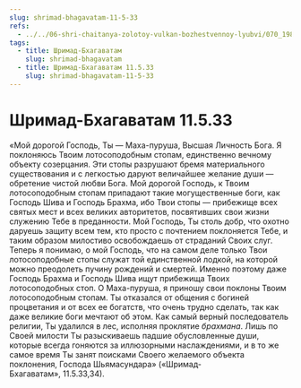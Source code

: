 ```yaml
---
slug: shrimad-bhagavatam-11-5-33
refs:
  - ../../06-shri-chaitanya-zolotoy-vulkan-bozhestvennoy-lyubvi/070_1983-04-16-b2-c_sridharmj_predskazaniya_o_prihode_mahaprabhu.md
tags:
  - title: Шримад-Бхагаватам
    slug: shrimad-bhagavatam
  - title: Шримад-Бхагаватам 11.5.33
    slug: shrimad-bhagavatam-11-5-33
---
```


# Шримад-Бхагаватам 11.5.33

«Мой дорогой Господь, Ты — Маха-пуруша, Высшая Личность Бога. Я поклоняюсь Твоим лотосоподобным стопам, единственно вечному объекту созерцания. Эти стопы разрушают бремя материального существования и с легкостью даруют величайшее желание души — обретение чистой любви Бога. Мой дорогой Господь, к Твоим лотосоподобным стопам припадают такие могущественные боги, как Господь Шива и Господь Брахма, ибо Твои стопы — прибежище всех святых мест и всех великих авторитетов, посвятивших свои жизни служению Тебе в преданности. Мой Господь, Ты столь добр, что охотно даруешь защиту всем тем, кто просто с почтением поклоняется Тебе, и таким образом милостиво освобождаешь от страданий Своих слуг. Теперь я понимаю, о мой Господь, что на самом деле только Твои лотосоподобные стопы служат той единственной лодкой, на которой можно преодолеть пучину рождений и смертей. Именно поэтому даже Господь Брахма и Господь Шива ищут прибежища Твоих лотосоподобных стоп. О Маха-пуруша, я приношу свои поклоны Твоим лотосоподобным стопам. Ты отказался от общения с богиней процветания и от всех ее богатств, что очень трудно сделать, так как даже великие боги мечтают об этом. Как самый верный последователь религии, Ты удалился в лес, исполняя проклятие *брахмана*. Лишь по Своей милости Ты разыскиваешь падшие обусловленные души, которые всегда гоняются за иллюзорными наслаждениями, и в то же самое время Ты занят поисками Своего желаемого объекта поклонения, Господа Шьямасундара» («Шримад-Бхагаватам», 11.5.33,34).

